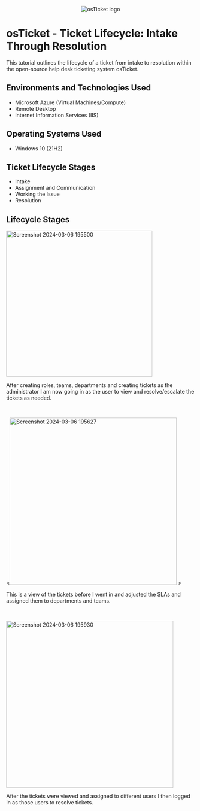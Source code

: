 <p align="center">
<img src="https://i.imgur.com/Clzj7Xs.png" alt="osTicket logo"/>
</p>

<h1>osTicket - Ticket Lifecycle: Intake Through Resolution</h1>
This tutorial outlines the lifecycle of a ticket from intake to resolution within the open-source help desk ticketing system osTicket.<br />



<h2>Environments and Technologies Used</h2>

- Microsoft Azure (Virtual Machines/Compute)
- Remote Desktop
- Internet Information Services (IIS)

<h2>Operating Systems Used </h2>

- Windows 10</b> (21H2)

<h2>Ticket Lifecycle Stages</h2>

- Intake
- Assignment and Communication
- Working the Issue
- Resolution

<h2>Lifecycle Stages</h2>

<p>
<img width="390" alt="Screenshot 2024-03-06 195500" src="https://github.com/marcusgumbs/ticketlifecycle/assets/162270050/0c413a25-f490-40e5-b05d-6ef7e1d72252">

</p>
<p>
After creating roles, teams, departments and creating tickets as the administrator I am now going in as the user to view and resolve/escalate the tickets as needed.
</p>
<br />

<p>
<<img width="446" alt="Screenshot 2024-03-06 195627" src="https://github.com/marcusgumbs/ticketlifecycle/assets/162270050/8853f5ed-93e7-4b32-af20-2bb7438bdf40">
>

</p>
<p>
 This is a view of the tickets before I went in and adjusted the SLAs and assigned them to departments and teams.
</p>
<br />

<p>
<img width="446" alt="Screenshot 2024-03-06 195930" src="https://github.com/marcusgumbs/ticketlifecycle/assets/162270050/c3beafc6-1ba4-40b1-9ed2-e072d0fa18c6">

</p>
<p>
After the tickets were viewed and assigned to different users I then logged in as those users to resolve tickets.
</p>
<br />
